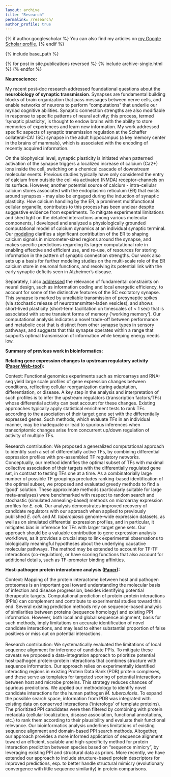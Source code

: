 ```yaml
---
layout: archive
title: "Research"
permalink: /research/
author_profile: true
---
```


{% if author.googlescholar %}
  You can also find my articles on <u><a href="{{author.googlescholar}}">my Google Scholar profile</a>.</u>
{% endif %}

{% include base_path %}

{% for post in site.publications reversed %}
  {% include archive-single.html %}
{% endfor %}

<b>Neuroscience:</b>

My recent post-doc research addressed foundational questions about the **neurobiology of synaptic transmission**. Synapses are fundamental building blocks of brain organization that pass messages between nerve cells, and enable networks of neurons to perform “computations” that underlie our myriad cognitive abilities. Synaptic connection strengths are also modifiable in response to specific patterns of neural activity; this process, termed ‘synaptic plasticity’, is thought to endow brains with the ability to store memories of experiences and learn new information. My work addressed specific aspects of synaptic transmission regulation at the Schaffer collateral-CA1 (SC) synapse in the adult hippocampus (a key memory center in the brains of mammals), which is associated with the encoding of recently acquired information.

On the biophysical level, synaptic plasticity is initiated when patterned activation of the synapse triggers a localized increase of calcium (Ca2+) ions inside the cell, switching on a chemical cascade of downstream molecular events. Previous studies typically have only considered the entry of calcium from outside the cell via activated (NMDA) receptor-channels on its surface. However, another potential source of calcium - intra-cellular calcium stores associated with the endoplasmic reticulum (ER) that exists around synapses - may also be engaged during the induction of synaptic plasticity. How calcium handling by the ER, a prominent multifunctional cellular organelle, contributes to this process has been unclear despite suggestive evidence from experiments. To mitigate experimental limitations and shed light on the detailed interactions among various molecular components, I developed and analyzed a physiologically grounded computational model of calcium dynamics at an individual synaptic terminal. Our [modeling](https://doi.org/10.1113/JP277726) clarifies a significant contribution of the ER to shaping calcium signals in micrometer-sized regions around the synapse, and makes specific predictions regarding its larger computational role in enabling effective and efficient use, and re-use, of resources for storing information in the pattern of synaptic connection strengths. Our work also sets up a basis for further modeling studies on the multi-scale role of the ER calcium store in neuronal functions, and resolving its potential link with the early synaptic deficits seen in Alzheimer’s disease.

Separately, I also [addressed](https://pubmed.ncbi.nlm.nih.gov/32847867/) the relevance of fundamental constraints on neural design, such as information coding and local energetic efficiency, to account for some of the distinctive features of the SC excitatory synapse. This synapse is marked by unreliable transmission of presynaptic spikes (via stochastic release of neurotransmitter-laden vesicles), and shows short-lived plasticity (short-term facilitation on timescales of < 1 sec) that is associated with some transient forms of memory (‘working memory’). Our computational analysis indicates a novel trade-off between performance and metabolic cost that is distinct from other synapse types in sensory pathways, and suggests that this synapse operates within a range that supports optimal transmission of information while keeping energy needs low.

<b>Summary of previous work in bioinformatics:</b>

<b>Relating gene expression changes to upstream regulatory activity ([Paper](https://doi.org/10.1371/journal.pone.0142147),[Web-tool](https://share.streamlit.io/gaurangm-web/streamlit_apps/main/altered_tf_activity.py)):</b> 

Context: Functional genomics experiments such as microarrays and RNA-seq yield large scale profiles of gene expression changes between conditions, reflecting cellular reorganization during adaptation, differentiation, or disease. A key step in the analysis and interpretation of such profiles is to infer the upstream regulators (transcription factors/TFs) whose differential activity can best account for these changes. Existing approaches typically apply statistical enrichment tests to rank TFs according to the association of their target gene set with the differentially expressed genes. Such methods, which evaluate TFs in an individual manner, may be inadequate or lead to spurious inferences when transcriptomic changes arise from concurrent up/down regulation of activity of multiple TFs.
<br><br>Research contribution: We proposed a generalized computational approach to identify such a set of differentially active TFs, by combining differential expression profiles with pre-assembled TF regulatory networks. Conceptually, our method identifies the optimal subset of TFs with maximal collective association of their targets with the differentially regulated gene set, in contrast to testing TFs one at a time. As a combinatorially large number of possible TF groupings precludes ranking-based identification of the optimal subset, we proposed and evaluated greedy methods to find a ‘good’ solution. These approximate methods (particularly suitable for large meta-analyses) were benchmarked with respect to random search and stochastic (simulated annealing-based) methods on microarray expression profiles for <i>E. coli</i>. Our analysis demonstrates improved recovery of candidate regulators with our approach when applied to previously published <i>E. coli</i>. and <i>M. tuberculosis</i> genome-wide expression datasets, as well as on simulated differential expression profiles, and in particular, it mitigates bias in inference for TFs with larger target gene sets. Our approach should be a valuable contribution to gene expression analysis workflows, as it provides a crucial step to link experimental observations to biologically meaningful hypotheses about the underlying causative molecular pathways. The method may be extended to account for TF-TF interactions (co-regulation), or have scoring functions that also account for additional details, such as TF-promoter binding affinities.
<br>

<b>Host-pathogen protein interactome analysis ([Paper](https://doi.org/10.1186/s12859-017-1550-y)):</b> 

Context: Mapping of the protein interactome between host and pathogen proteomes is an important goal toward understanding the molecular basis of infection and disease progression, besides identifying potential therapeutic targets. Computational prediction of protein-protein interactions (PPIs) can complement and contribute to experimental studies toward this end. Several existing prediction methods rely on sequence-based analysis of similarities between proteins (sequence homology) and existing PPI information. However, both local and global sequence alignment, basis for such methods, imply limitations on accurate identification of novel candidate interactions, and may lead to either substantial proportion of false positives or miss out on potential interactions.
<br><br>Research contribution: We systematically evaluated the limitations of local sequence alignment for inference of candidate PPIs. To mitigate these caveats we proposed a data-integration approach to prioritize potential host-pathogen protein-protein interactions that combines structure with sequence information. Our approach relies on experimentally identified interacting regions in existing Protein Data Bank (PDB) protein complexes, and these serve as templates for targeted scoring of potential interactions between host and microbe proteins. This strategy reduces chances of spurious predictions. We applied our methodology to identify novel candidate interactions for the human pathogen <i>M. tuberculosis</i>. To expand the possible search space, information from PDB was integrated with existing data on conserved interactions (‘interologs’ of template proteins). The prioritized PPI candidates were then filtered by combining with protein metadata (cellular localization, disease association, functional annotations, etc.) to rank them according to their plausibility and evaluate their functional relevance. Our bioinformatics analysis underlines limitations of existing sequence alignment and domain-based PPI search methods. Altogether, our approach provides a more informed application of sequence alignment toward an efficient, scalable and high-specificity method for protein interaction prediction between species based on “sequence mimicry”, by leveraging existing PPI and structural data as priors. More recently, we have extended our approach to include structure-based protein descriptors for improved predictions, esp. to better handle structural mimicry (evolutionary convergence with little sequence similarity) in protein comparisons.
<br>
